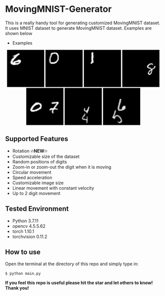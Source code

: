 # MovingMNIST-Generator
This is a really handy tool for generating customized MovingMNIST dataset. It uses MNIST dataset to generate MovingMNIST dataset. Examples are shown below

- Examples
<p align="center">
    <img width="120" src="https://github.com/Eliyas0007/MovingMNIST-Generator/blob/main/examples/vertical_example.gif" alt="Vertivcal Example">
    <img width="120" src="https://github.com/Eliyas0007/MovingMNIST-Generator/blob/main/examples/horizontal_example.gif" alt="Horizontal Example">
    <img width="120" src="https://github.com/Eliyas0007/MovingMNIST-Generator/blob/main/examples/diagonal_example.gif" alt="Diagonal Example">
    <img width="120" src="https://github.com/Eliyas0007/MovingMNIST-Generator/blob/main/examples/circular_1_digit.gif" alt="Circular Example 1">
    <img width="120" src="https://github.com/Eliyas0007/MovingMNIST-Generator/blob/main/examples/circular_2_digits.gif" alt="Circular Example 2">
    <img width="120" src="https://github.com/Eliyas0007/MovingMNIST-Generator/blob/main/examples/rotation_and_zooming_example.gif" alt="zooming example">
    <img width="120" src="https://github.com/Eliyas0007/MovingMNIST-Generator/blob/main/examples/rotation_example.gif" alt="rotation example">
    
</p>


## Supported Features

- Rotation 🔥**NEW**🔥
- Customizable size of the dataset
- Random positions of digits
- Zoom-in or zoom-out the digit when it is moving
- Circular movement 
- Speed acceleration 
- Customizable image size
- Linear movement with constant velocity
- Up to 2 digit movement

## Tested Environment

- Python 3.7.11
- opencv 4.5.5.62
- torch 1.10.1
- torchvision 0.11.2

## How to use

Open the terminal at the directory of this repo and simply type in:

```console
$ python main.py
```


**If you feel this repo is useful please hit the star and let others to know! Thank you!**
